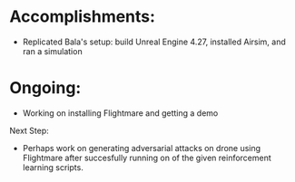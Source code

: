 # Accomplishments:
* Replicated Bala's setup: build Unreal Engine 4.27, installed Airsim, and ran a simulation

# Ongoing:
* Working on installing Flightmare and getting a demo

Next Step:
* Perhaps work on generating adversarial attacks on drone using Flightmare after succesfully running on of the given reinforcement learning scripts.

